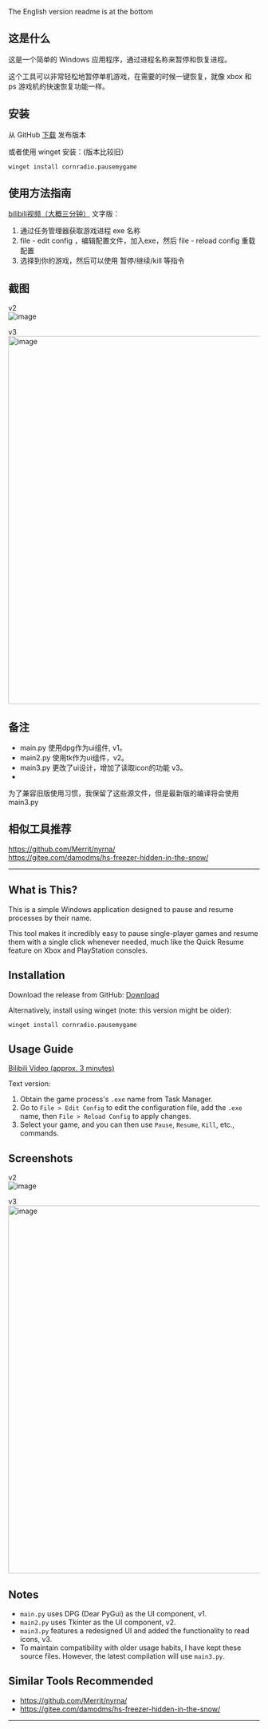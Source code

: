 The English version readme is at the bottom

## 这是什么
这是一个简单的 Windows 应用程序，通过进程名称来暂停和恢复进程。

这个工具可以非常轻松地暂停单机游戏，在需要的时候一键恢复，就像 xbox 和 ps 游戏机的快速恢复功能一样。

## 安装
从 GitHub [下载](https://github.com/cornradio/pausemygame/releases) 发布版本

或者使用 winget 安装：(版本比较旧）
```
winget install cornradio.pausemygame
```

## 使用方法指南
[bilibili视频（大概三分钟）](https://www.bilibili.com/video/BV1HuhrzjEy2)
文字版：
1. 通过任务管理器获取游戏进程 exe 名称
2. file - edit config ，编辑配置文件，加入exe，然后  file - reload config 重载配置
3. 选择到你的游戏，然后可以使用 暂停/继续/kill 等指令

## 截图
v2  
![image](https://github.com/user-attachments/assets/f7f64024-f576-43ba-89f0-7aef7d5574e7)

v3  
<img width="1046" height="737" alt="image" src="https://github.com/user-attachments/assets/5847fde1-aab6-4e33-8823-bcf90149e363" />


## 备注
- main.py 使用dpg作为ui组件, v1。
- main2.py 使用tk作为ui组件，v2。
- main3.py 更改了ui设计，增加了读取icon的功能 v3。
- 
为了兼容旧版使用习惯，我保留了这些源文件，但是最新版的编译将会使用 main3.py

## 相似工具推荐
https://github.com/Merrit/nyrna/  
https://gitee.com/damodms/hs-freezer-hidden-in-the-snow/



---

## What is This?
This is a simple Windows application designed to pause and resume processes by their name.

This tool makes it incredibly easy to pause single-player games and resume them with a single click whenever needed, much like the Quick Resume feature on Xbox and PlayStation consoles.

## Installation
Download the release from GitHub: [Download](https://github.com/cornradio/pausemygame/releases)

Alternatively, install using winget (note: this version might be older):
```
winget install cornradio.pausemygame
```

## Usage Guide
[Bilibili Video (approx. 3 minutes)](https://www.bilibili.com/video/BV1HuhrzjEy2)

Text version:
1.  Obtain the game process's `.exe` name from Task Manager.
2.  Go to `File > Edit Config` to edit the configuration file, add the `.exe` name, then `File > Reload Config` to apply changes.
3.  Select your game, and you can then use `Pause`, `Resume`, `Kill`, etc., commands.

## Screenshots
v2  
![image](https://github.com/user-attachments/assets/f7f64024-f576-43ba-89f0-7aef7d5574e7)

v3  
<img width="1046" height="737" alt="image" src="https://github.com/user-attachments/assets/5847fde1-aab6-4e33-8823-bcf90149e363" />

## Notes
-   `main.py` uses DPG (Dear PyGui) as the UI component, v1.
-   `main2.py` uses Tkinter as the UI component, v2.
-   `main3.py` features a redesigned UI and added the functionality to read icons, v3.
-   To maintain compatibility with older usage habits, I have kept these source files. However, the latest compilation will use `main3.py`.

## Similar Tools Recommended
*   https://github.com/Merrit/nyrna/
*   https://gitee.com/damodms/hs-freezer-hidden-in-the-snow/

---

